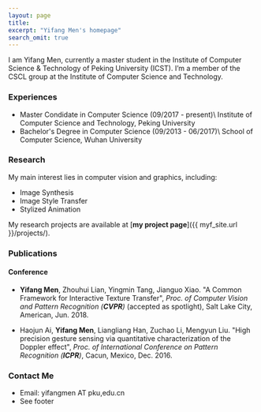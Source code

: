 ```yaml
---
layout: page
title: 
excerpt: "Yifang Men's homepage"
search_omit: true
---
```


I am Yifang Men, currently a master student in the Institute of Computer Science & Technology of Peking University (ICST). I’m a member of the CSCL group at the Institute of Computer Science and Technology.

### Experiences
* Master Condidate in Computer Science (09/2017 - present)\\
  Institute of Computer Science and Technology, Peking University
* Bachelor's Degree in Computer Science (09/2013 - 06/2017)\\
  School of Computer Science, Wuhan University

### Research
My main interest lies in computer vision and graphics, including:

* Image Synthesis
* Image Style Transfer
* Stylized Animation

My research projects are available at [**my project page**]({{ myf_site.url }}/projects/).

### Publications

#### Conference

* **Yifang Men**, Zhouhui Lian, Yingmin Tang, Jianguo Xiao. "A Common Framework for Interactive Texture Transfer", *Proc. of Computer Vision and Pattern Recognition (**CVPR**)* (accepted as spotlight), Salt Lake City, American, Jun. 2018.

*	Haojun Ai, **Yifang Men**, Liangliang Han, Zuchao Li, Mengyun Liu. "High precision gesture sensing via quantitative characterization of the Doppler effect", *Proc. of International Conference on Pattern Recognition (**ICPR**)*, Cacun, Mexico, Dec. 2016.

### Contact Me
* Email: yifangmen AT pku,edu.cn
* See footer
